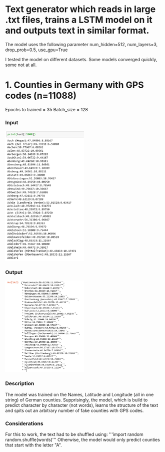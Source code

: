# Text generator which reads in large .txt files, trains a LSTM model on it and outputs text in similar format.

The model uses the following parameter
num_hidden=512,
num_layers=3,
drop_prob=0.5,
use_gpu=True

I tested the model on different datasets. Some models converged quickly, some not at all.

# 1. Counties in Germany with GPS codes (n=11088)
Epochs to trained = 35
Batch_size = 128

### Input
<p align="left">
 <img src="Input.PNG" width="50% title="Input">
 </p>
 
 ### Output
 <p align="left">
 <img src="Output.PNG" width="50%" title="Output">
  </p>
 
### Description
The model was trained on the Names, Latitude and Longitude (all in one string) of German counties. 
Supprisingly, the model, which is build to predict character by character (not words), learns the structure of the text and spits out an arbitrary number of fake counties with GPS codes. 

### Considerations
For this to work, the text had to be shuffled using:
'''import random
random.shuffle(words)'''
Otherwise, the model would only predict counties that start with the letter "A".


